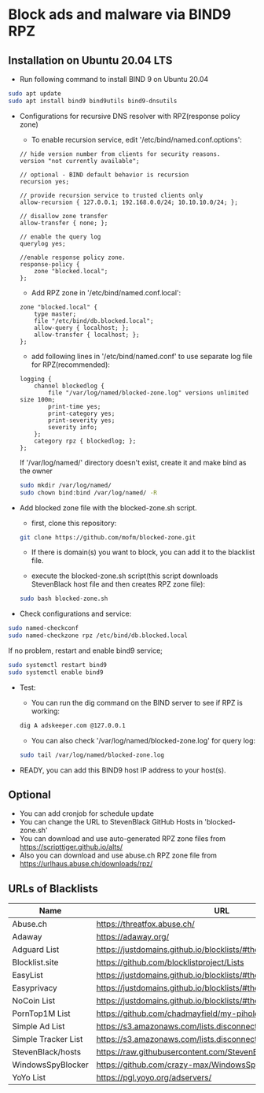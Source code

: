 # Block ads and malware via BIND9 RPZ

## Installation on Ubuntu 20.04 LTS

* Run following command to install BIND 9 on Ubuntu 20.04

```sh
sudo apt update
sudo apt install bind9 bind9utils bind9-dnsutils
```

* Configurations for recursive DNS resolver with RPZ(response policy zone)

	- To enable recursion service, edit '/etc/bind/named.conf.options':

	````
	// hide version number from clients for security reasons.
 	version "not currently available";

	// optional - BIND default behavior is recursion
 	recursion yes;

 	// provide recursion service to trusted clients only
	allow-recursion { 127.0.0.1; 192.168.0.0/24; 10.10.10.0/24; };

	// disallow zone transfer
	allow-transfer { none; };

	// enable the query log
	querylog yes;

	//enable response policy zone.
	response-policy {
		zone "blocked.local";
	};
	````

	- Add RPZ zone in '/etc/bind/named.conf.local':

	````
	zone "blocked.local" {
	    type master;
	    file "/etc/bind/db.blocked.local";
	    allow-query { localhost; };
	    allow-transfer { localhost; };
	};
	````

	- add following lines in '/etc/bind/named.conf' to use separate log file for RPZ(recommended):

	````
	logging {
	    channel blockedlog {
	        file "/var/log/named/blocked-zone.log" versions unlimited size 100m;
	        print-time yes;
	        print-category yes;
	        print-severity yes;
	        severity info;
	    };
	    category rpz { blockedlog; };
	};
	````

	If '/var/log/named/' directory doesn't exist, create it and make bind as the owner

	```sh
	sudo mkdir /var/log/named/
	sudo chown bind:bind /var/log/named/ -R
	```

* Add blocked zone file with the blocked-zone.sh script.

	- first, clone this repository:

	```sh
	git clone https://github.com/mofm/blocked-zone.git
	```

	- If there is domain(s) you want to block, you can add it to the blacklist file.

	- execute the blocked-zone.sh script(this script downloads StevenBlack host file and then creates RPZ zone file):

	```sh
	sudo bash blocked-zone.sh
	```

* Check configurations and service:

```sh
sudo named-checkconf
sudo named-checkzone rpz /etc/bind/db.blocked.local
```

If no problem, restart and enable bind9 service;

```sh
sudo systemctl restart bind9
sudo systemctl enable bind9
```

* Test:
	-  You can run the dig command on the BIND server to see if RPZ is working:

	```sh
	dig A adskeeper.com @127.0.0.1
	```

	- You can also check '/var/log/named/blocked-zone.log' for query log:

	```sh
	sudo tail /var/log/named/blocked-zone.log
	```

* READY, you can add this BIND9 host IP address to your host(s).

## Optional
- You can add cronjob for schedule update
- You can change the URL to StevenBlack GitHub Hosts in 'blocked-zone.sh'
- You can download and use auto-generated RPZ zone files from https://scripttiger.github.io/alts/
- Also you can download and use abuse.ch RPZ zone file from https://urlhaus.abuse.ch/downloads/rpz/

## URLs of Blacklists

| Name | URL  |
| ---- | ---- |
| Abuse.ch | https://threatfox.abuse.ch/ |
| Adaway | https://adaway.org/ |
| Adguard List | https://justdomains.github.io/blocklists/#the-lists |
| Blocklist.site | https://github.com/blocklistproject/Lists |
| EasyList | https://justdomains.github.io/blocklists/#the-lists |
| Easyprivacy | https://justdomains.github.io/blocklists/#the-lists |
| NoCoin List | https://justdomains.github.io/blocklists/#the-lists |
| PornTop1M List | https://github.com/chadmayfield/my-pihole-blocklists |
| Simple Ad List | https://s3.amazonaws.com/lists.disconnect.me/simple_ad.txt |
| Simple Tracker List | https://s3.amazonaws.com/lists.disconnect.me/simple_tracking.txt |
| StevenBlack/hosts | https://raw.githubusercontent.com/StevenBlack/hosts/master/hosts |
| WindowsSpyBlocker | https://github.com/crazy-max/WindowsSpyBlocker |
| YoYo List | https://pgl.yoyo.org/adservers/ |
